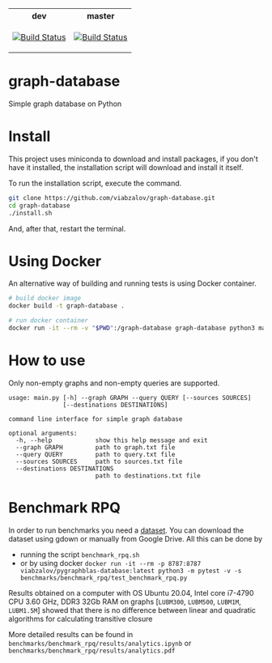 <table>
<tr>
<th>
dev
</th>
<th>
master
</th>
</tr>
<tr>
<td>

[![Build Status](https://travis-ci.com/viabzalov/graph-database.svg?branch=dev)](https://travis-ci.com/viabzalov/graph-database)

</td>
<td>

[![Build Status](https://travis-ci.com/viabzalov/graph-database.svg?branch=master)](https://travis-ci.com/viabzalov/graph-database)

</td>
</tr>
</table>

# graph-database
Simple graph database on Python

# Install

This project uses miniconda to download and install packages, if you don't have it installed, the installation script will download and install it itself.

To run the installation script, execute the command.

```bash
git clone https://github.com/viabzalov/graph-database.git
cd graph-database
./install.sh
```

And, after that, restart the terminal.

# Using Docker

An alternative way of building and running tests is using Docker container.

```bash
# build docker image
docker build -t graph-database .

# run docker container
docker run -it --rm -v "$PWD":/graph-database graph-database python3 main.py
```

# How to use

Only non-empty graphs and non-empty queries are supported.

```
usage: main.py [-h] --graph GRAPH --query QUERY [--sources SOURCES]
               [--destinations DESTINATIONS]

command line interface for simple graph database

optional arguments:
  -h, --help            show this help message and exit
  --graph GRAPH         path to graph.txt file
  --query QUERY         path to query.txt file
  --sources SOURCES     path to sources.txt file
  --destinations DESTINATIONS
                        path to destinations.txt file

```

# Benchmark RPQ

In order to run benchmarks you need a [dataset](https://drive.google.com/file/d/19L7RUCJlkgWQpQRnp6hMb7MLXibB4jTp/view?usp=sharing). 
You can download the dataset using gdown or manually from Google Drive.
All this can be done by 
* running the script `benchmark_rpq.sh` 
* or by using docker ```docker run -it --rm -p 8787:8787 viabzalov/pygraphblas-database:latest python3 -m pytest -v -s benchmarks/benchmark_rpq/test_benchmark_rpq.py```

Results obtained on a computer with OS Ubuntu 20.04, Intel core i7-4790 CPU 3.60 GHz, DDR3 32Gb RAM on graphs [`LUBM300`, `LUBM500`, `LUBM1M`, `LUBM1.5M`] showed that there is no difference between linear and quadratic algorithms for calculating transitive closure

More detailed results can be found in `benchmarks/benchmark_rpq/results/analytics.ipynb` or `benchmarks/benchmark_rpq/results/analytics.pdf`
